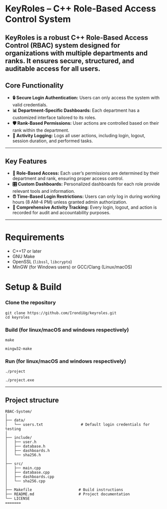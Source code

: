 
# KeyRoles – C++ Role-Based Access Control System

**KeyRoles** is a robust C++ **Role-Based Access Control (RBAC) system** designed for organizations with multiple departments and ranks. It ensures **secure, structured, and auditable access** for all users.  
---
## **Core Functionality**
- **🔒 Secure Login Authentication:** Users can only access the system with valid credentials.  
- **📊 Department-Specific Dashboards:** Each department has a customized interface tailored to its roles.  
- **🛡️ Rank-Based Permissions:** User actions are controlled based on their rank within the department.  
- **📝 Activity Logging:** Logs all user actions, including login, logout, session duration, and performed tasks.  

---

## **Key Features**
- **👥 Role-Based Access:** Each user’s permissions are determined by their department and rank, ensuring proper access control.  
- **🎛️ Custom Dashboards:** Personalized dashboards for each role provide relevant tools and information.  
- **⏰ Time-Based Login Restrictions:** Users can only log in during working hours (8 AM–4 PM) unless granted admin authorization.  
- **📌 Comprehensive Activity Tracking:** Every login, logout, and action is recorded for audit and accountability purposes.  
---
# Requirements

- C++17 or later
- GNU Make
- OpenSSL (`libssl`, `libcrypto`)
- MinGW (for Windows users) or GCC/Clang (Linux/macOS)

# Setup & Build

### Clone the repository
```
git clone https://github.com/IrondiUg/keyroles.git
cd keyroles
```
### Build (for linux/macOS and windows respectively)
```
make
```
```
mingw32-make
```
### Run (for linux/macOS and windows respectively)
```
./project
```
```
./project.exe
```
---

## Project structure
```
RBAC-System/                   
│
├── data/                        
│   └── users.txt                 # Default login credentials for testing
│
├── include/                     
│   ├── user.h
│   ├── database.h
│   ├── dashboards.h
│   └── sha256.h
│
├── src/                         
│   ├── main.cpp
│   ├── database.cpp
│   ├── dashboards.cpp
│   └── sha256.cpp
│
├── Makefile                     # Build instructions
├── README.md                    # Project documentation
└── LICENSE                      
=======
